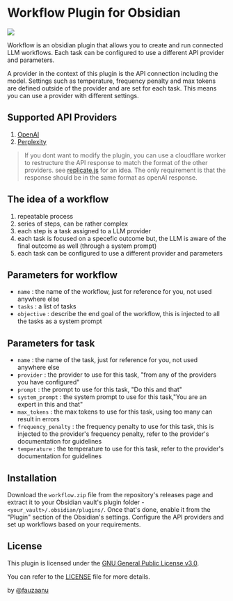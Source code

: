# Workflow Plugin for Obsidian
<img src=".README_images/x.gif" />

Workflow is an obsidian plugin that allows you to create and run connected LLM workflows. Each task can be configured to use a different API provider and parameters. 

A provider in the context of this plugin is the API connection including the model. Settings such as temperature, frequency penalty and max tokens are defined outside of the provider and are set for each task. This means you can use a provider with different settings.

## Supported API Providers
1. [OpenAI](https://openai.com/)
2. [Perplexity](https://perplexity.ai/)

>If you dont want to modify the plugin, you can use a cloudflare worker to restructure the API response to match the format of the other providers. see [replicate.js](replicate.js) for an idea. The only requirement is that the response should be in the same format as openAI response. 

## The idea of a workflow

1. repeatable process
2. series of steps, can be rather complex
3. each step is a task assigned to a LLM provider
4. each task is focused on a specefic outcome but, the LLM is aware of the final outcome as well (through a system prompt)
5. each task can be configured to use a different provider and parameters

## Parameters for workflow
- `name` : the name of the workflow, just for reference for you, not used anywhere else
- `tasks` : a list of tasks
- `objective` : describe the end goal of the workflow, this is injected to all the tasks as a system prompt

## Parameters for task
- `name` : the name of the task, just for reference for you, not used anywhere else
- `provider` : the provider to use for this task, "from any of the providers you have configured"
- `prompt` : the prompt to use for this task, "Do this and that"
- `system_prompt` : the system prompt to use for this task,"You are an expert in this and that"
- `max_tokens` : the max tokens to use for this task, using too many can result in errors
- `frequency_penalty` : the frequency penalty to use for this task, this is injected to the provider's frequency penalty, refer to the provider's documentation for guidelines
- `temperature` : the temperature to use for this task, refer to the provider's documentation for guidelines


## Installation

Download the `workflow.zip` file from the repository's releases page and extract it to your Obsidian vault's plugin folder - `<your_vault>/.obsidian/plugins/`. Once that's done, enable it from the "Plugin" section of the Obsidian's settings. Configure the API providers and set up workflows based on your requirements.

## License

This plugin is licensed under the [GNU General Public License v3.0](https://www.gnu.org/licenses/gpl-3.0.en.html).

You can refer to the [LICENSE](LICENSE) file for more details.

by [@fauzaanu](https://t.me/fauzaanu)





